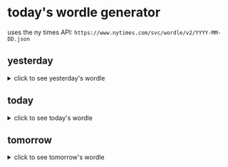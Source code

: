 # today's wordle generator

uses the ny times API: `https://www.nytimes.com/svc/wordle/v2/YYYY-MM-DD.json`

## yesterday

<details>
    <summary>click to see yesterday's wordle</summary>

    incur

</details>

## today

<details>
    <summary>click to see today's wordle</summary>

    poppy

</details>

## tomorrow

<details>
    <summary>click to see tomorrow's wordle</summary>

    curve

</details>
